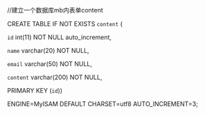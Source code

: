 //建立一个数据库mb内表单content

CREATE TABLE IF NOT EXISTS `content` (

`id` int(11) NOT NULL auto_increment,

`name` varchar(20) NOT NULL,

`email` varchar(50) NOT NULL,

`content` varchar(200) NOT NULL,

PRIMARY KEY (`id`))

ENGINE=MyISAM DEFAULT CHARSET=utf8 AUTO_INCREMENT=3;
